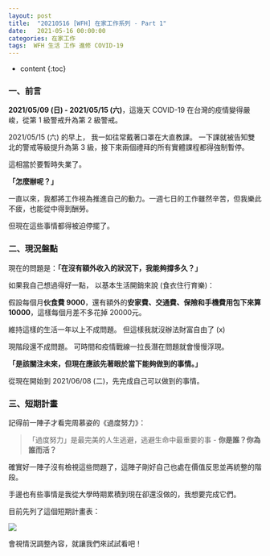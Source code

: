 ```yaml
---
layout: post
title:  "20210516 [WFH] 在家工作系列 - Part 1"
date:   2021-05-16 00:00:00
categories: 在家工作
tags:  WFH 生活 工作 進修 COVID-19
---
```



* content
{:toc}


### 一、前言

**2021/05/09 (日) - 2021/05/15 (六)**，這幾天 COVID-19 在台灣的疫情變得嚴峻，從第 1 級警戒升為第 2 級警戒。

2021/05/15 (六) 的早上，
我一如往常戴著口罩在大直教課。
一下課就被告知雙北的警戒等級提升為第 3 級，接下來兩個禮拜的所有實體課程都得強制暫停。

這相當於要暫時失業了。

**「怎麼辦呢？」**

一直以來，我都將工作視為推進自己的動力。一週七日的工作雖然辛苦，但我樂此不疲，也能從中得到酬勞。

但現在這些事情都得被迫停擺了。


### 二、現況盤點

現在的問題是：**「在沒有額外收入的狀況下，我能夠撐多久？」**

如果我自己想過得好一點，
以基本生活開銷來說 (食衣住行育樂)：

假設每個月**伙食費 9000**，還有額外的**安家費、交通費、保險和手機費用包下來算 10000**，這樣每個月差不多花掉 20000元。

維持這樣的生活一年以上不成問題。
但這樣我就沒辦法財富自由了 (x)

現階段還不成問題。
可時間和疫情戰線一拉長潛在問題就會慢慢浮現。

**「是該關注未來，但現在應該先著眼於當下能夠做到的事情。」**

從現在開始到 2021/06/08 (二)，先完成自己可以做到的事情。


### 三、短期計畫

記得前一陣子才看完周慕姿的《過度努力》：
> 「過度努力」是最完美的人生逃避，逃避生命中最重要的事 - **你是誰？你為誰而活？**

確實好一陣子沒有檢視這些問題了，這陣子剛好自己也處在價值反思並再統整的階段。

手邊也有些事情是我從大學時期累積到現在卻還沒做的，我想要完成它們。

目前先列了這個短期計畫表：

![](https://i.imgur.com/oARqHra.jpg)

會視情況調整內容，就讓我們來試試看吧！